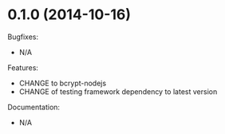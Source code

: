 # 0.1.0 (2014-10-16)

Bugfixes:
- N/A

Features:
- CHANGE to bcrypt-nodejs
- CHANGE of testing framework dependency to latest version

Documentation:
- N/A